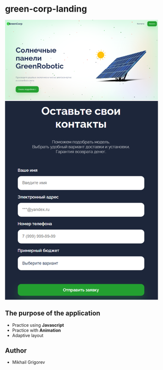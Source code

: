 # green-corp-landing

![Logo](logo.png)
![Form](Form.png)

## The purpose of the application
- Practice using **Javascript**
- Practice with **Animation**
- Adaptive layout

## Author
- Mikhail Grigorev
